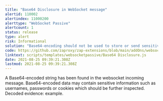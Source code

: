 ```yaml
---
title: "Base64 Disclosure in WebSocket message"
alertid: 110002
alertindex: 11000200
alerttype: "WebSocket Passive"
alertcount: 1
status: release
type: alert
risk: Informational
solution: "Base64-encoding should not be used to store or send sensitive information."
code: https://github.com/zaproxy/zap-extensions/blob/main/addOns/websocket/src/main/zapHomeFiles/scripts/templates/websocketpassive/Base64%20Disclosure.js
linktext: scripts/templates/websocketpassive/Base64 Disclosure.js
date: 2021-08-25 09:39:21.308Z
lastmod: 2021-08-25 09:39:21.308Z
---
```

A Base64-encoded string has been found in the websocket incoming message. Base64-encoded data may contain sensitive information such as usernames, passwords or cookies which should be further inspected. Decoded evidence: example.
